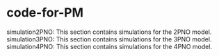 # code-for-PM
simulation2PNO: This section contains simulations for the 2PNO model.
simulation3PNO: This section contains simulations for the 3PNO model.
simulation4PNO: This section contains simulations for the 4PNO model.
